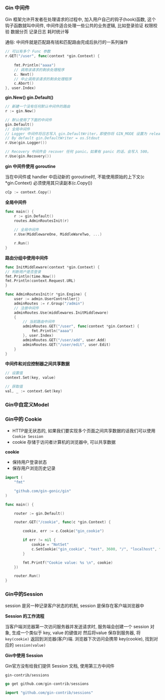 ### Gin 中间件

Gin 框架允许开发者在处理请求的过程中, 加入用户自己的钩子(hook)函数, 这个钩子函数就叫中间件,
中间件适合处理一些公共的业务逻辑, 比如登录验证 权限校验 数据分页 记录日志 耗时统计等

通俗: 中间件就是匹配路有钱和匹配路由完成后执行的一系列操作

```go
// 可以有多个 Func 参数
r.GET("/user", func(context *gin.Context) {
	
	fmt.Println("aaaa")
	// 调用该请求的剩余处理程序
	c. Next()
	// 中止调用该请求的剩余处理程序
	c.Abort()
}, user.Index)
```

**gin.New() gin.Default()**
```go
// 新建一个没有任何默认中间件的路由
r := gin.New()

// 默认使用了下面的中间件
gin.Default()
// 全局中间件
// Logger 中间件将日志写入 gin.DefaultWriter，即使你将 GIN_MODE 设置为 release。
// By default gin.DefaultWriter = os.Stdout
r.Use(gin.Logger())

// Recovery 中间件会 recover 任何 panic。如果有 panic 的话，会写入 500。
r.Use(gin.Recovery())
```

**gin 中间件使用 goroutine**

当在中间件或 handler 中启动新的 goroutine时, 不能使用原始的上下文(c *gin.Context)
必须使用其只读副本(c.Copy())

```go
cCp := context.Copy()
```

**全局中间件**

```go
func main() {
	r := gin.Default()
	routes.AdminRoutesInit(r)
	
	// 全局中间件
	r.Use(MiddlewareOne, MiddleWareTwo, ...)

	r.Run()
}
```

**路由分组中使用中间件**

```go
func InitMiddleware(context *gin.Context) {
// 判断用户是否登录
fmt.Println(time.Now())
fmt.Println(context.Request.URL)
}

func AdminRoutesInit(r *gin.Engine) {
	user := admin.UserController{}
	adminRoutes := r.Group("/admin")
	// 注册中间件
	adminRoutes.Use(middlewares.InitMiddleware)
	{
		// 当前路由中间件
		adminRoutes.GET("/user", func(context *gin.Context) {
			fmt.Println("aaaa")
		}, user.Index)
		adminRoutes.GET("/user/add", user.Add)
		adminRoutes.GET("/user/edit", user.Edit)
	}
}
```

**中间件和对应控制器之间共享数据**

```go
// 设置值
context.Set(key, value)

// 获取值
val, _ := context.Get(key)
```



### Gin中自定义Model



### Gin中的 Cookie

- HTTP是无状态的, 如果我们要实现多个页面之间共享数据的话我们可以使用 `Cookie Session`
- cookie 存储于访问者计算机的浏览器中, 可以共享数据

**cookie**

- 保持用户登录状态
- 保存用户浏览历史记录

```go
import (
    "fmt"

    "github.com/gin-gonic/gin"
)

func main() {

    router := gin.Default()

    router.GET("/cookie", func(c *gin.Context) {

        cookie, err := c.Cookie("gin_cookie")

        if err != nil {
            cookie = "NotSet"
            c.SetCookie("gin_cookie", "test", 3600, "/", "localhost", false, true)
        }

        fmt.Printf("Cookie value: %s \n", cookie)
    })

    router.Run()
}
```

### Gin中的Session

session 是另一种记录客户状态的机制, session 是保存在客户端浏览器中


**Session 的工作流程**

当客户端浏览器第一次访问服务器并发送请求时, 服务端会创建一个 session 对象, 生成一个类似于 key, value 的键值对
然后将value 保存到服务器, 将 `key(cookie)` 返回到浏览器(客户)端. 浏览器下次访问会携带 key(cookie), 找到对应的 `session(value)`


**Gin中使用 Session**

Gin官方没有给我们提供 Session 文档, 使用第三方中间件

`gin-contrib/sessions`

```go
go get github.com/gin-contrib/sessions

import "github.com/gin-contrib/sessions"
```
